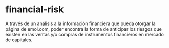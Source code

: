 # financial-risk

A través de un análisis a la información financiera que pueda otorgar la página de emol.com, poder encontra la forma de anticipar los riesgos que existen en las ventas y/o compras de instrumentos financieros en mercado de capitales.
